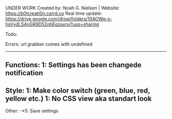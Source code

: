 UNDER WORK
Created by: Noah G. Nielsen | Website: https://b0tcreati0n.carrd.co
Real time update: https://drive.google.com/drive/folders/10AOWq-s-hsVydLS4nGR9D52nhEgzaxnx?usp=sharing

Todo:

Errors:
url grabber comes with undefined

-------------
Functions:
1: Settings has been changede notification
-------------
Style:
1: Make color switch (green, blue, red, yellow etc.)
1: No CSS view aka standart look
-------------
Other:
-*5: Save settings
